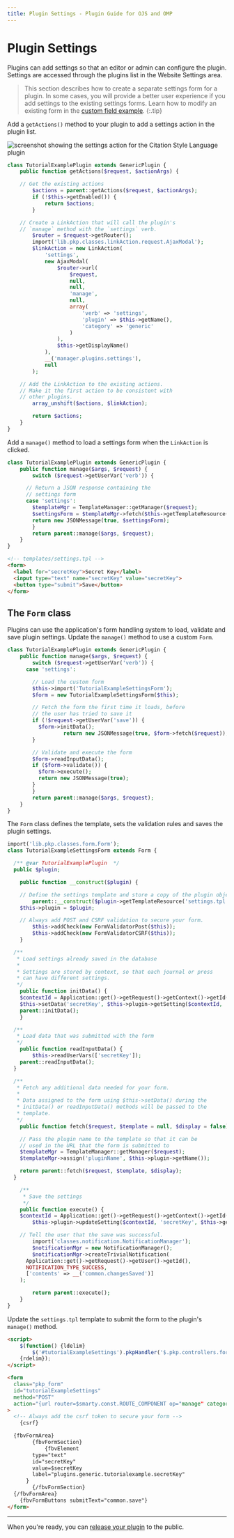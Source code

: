 ```yaml
---
title: Plugin Settings - Plugin Guide for OJS and OMP
---
```


# Plugin Settings

Plugins can add settings so that an editor or admin can configure the plugin. Settings are accessed through the plugins list in the Website Settings area.

> This section describes how to create a separate settings form for a plugin. In some cases, you will provide a better user experience if you add settings to the existing settings forms. Learn how to modify an existing form in the [custom field example](./examples-custom-field).
{:.tip}

Add a `getActions()` method to your plugin to add a settings action in the plugin list.

![screenshot showing the settings action for the Citation Style Language plugin](../plugin-settings-action.png)

```php
class TutorialExamplePlugin extends GenericPlugin {
	public function getActions($request, $actionArgs) {

    // Get the existing actions
		$actions = parent::getActions($request, $actionArgs);
		if (!$this->getEnabled()) {
			return $actions;
		}

    // Create a LinkAction that will call the plugin's
    // `manage` method with the `settings` verb.
		$router = $request->getRouter();
		import('lib.pkp.classes.linkAction.request.AjaxModal');
		$linkAction = new LinkAction(
			'settings',
			new AjaxModal(
				$router->url(
					$request,
					null,
					null,
					'manage',
					null,
					array(
						'verb' => 'settings',
						'plugin' => $this->getName(),
						'category' => 'generic'
					)
				),
				$this->getDisplayName()
			),
			__('manager.plugins.settings'),
			null
		);

    // Add the LinkAction to the existing actions.
    // Make it the first action to be consistent with
    // other plugins.
		array_unshift($actions, $linkAction);

		return $actions;
	}
}
```

Add a `manage()` method to load a settings form when the `LinkAction` is clicked.

```php
class TutorialExamplePlugin extends GenericPlugin {
	public function manage($args, $request) {
		switch ($request->getUserVar('verb')) {

      // Return a JSON response containing the
      // settings form
      case 'settings':
        $templateMgr = TemplateManager::getManager($request);
        $settingsForm = $templateMgr->fetch($this->getTemplateResource('settings.tpl'));
        return new JSONMessage(true, $settingsForm);
		}
		return parent::manage($args, $request);
	}
}
```

```html
<!-- templates/settings.tpl -->
<form>
  <label for="secretKey">Secret Key</label>
  <input type="text" name="secretKey" value="secretKey">
  <button type="submit">Save</button>
</form>
```

## The `Form` class

Plugins can use the application's form handling system to load, validate and save plugin settings. Update the `manage()` method to use a custom `Form`.

```php
class TutorialExamplePlugin extends GenericPlugin {
	public function manage($args, $request) {
		switch ($request->getUserVar('verb')) {
      case 'settings':

        // Load the custom form
        $this->import('TutorialExampleSettingsForm');
        $form = new TutorialExampleSettingsForm($this);

        // Fetch the form the first time it loads, before
        // the user has tried to save it
        if (!$request->getUserVar('save')) {
          $form->initData();
				  return new JSONMessage(true, $form->fetch($request));
        }

        // Validate and execute the form
        $form->readInputData();
        if ($form->validate()) {
          $form->execute();
          return new JSONMessage(true);
        }
		}
		return parent::manage($args, $request);
	}
}
```

The `Form` class defines the template, sets the validation rules and saves the plugin settings.

```php
import('lib.pkp.classes.form.Form');
class TutorialExampleSettingsForm extends Form {

  /** @var TutorialExamplePlugin  */
  public $plugin;

	public function __construct($plugin) {

    // Define the settings template and store a copy of the plugin object
		parent::__construct($plugin->getTemplateResource('settings.tpl'));
    $this->plugin = $plugin;

    // Always add POST and CSRF validation to secure your form.
		$this->addCheck(new FormValidatorPost($this));
		$this->addCheck(new FormValidatorCSRF($this));
	}

  /**
   * Load settings already saved in the database
   *
   * Settings are stored by context, so that each journal or press
   * can have different settings.
   */
	public function initData() {
    $contextId = Application::get()->getRequest()->getContext()->getId();
    $this->setData('secretKey', $this->plugin->getSetting($contextId, 'secretKey'));
    parent::initData();
	}

  /**
   * Load data that was submitted with the form
   */
	public function readInputData() {
		$this->readUserVars(['secretKey']);
    parent::readInputData();
  }

  /**
   * Fetch any additional data needed for your form.
   *
   * Data assigned to the form using $this->setData() during the
   * initData() or readInputData() methods will be passed to the
   * template.
   */
	public function fetch($request, $template = null, $display = false) {

    // Pass the plugin name to the template so that it can be
    // used in the URL that the form is submitted to
    $templateMgr = TemplateManager::getManager($request);
    $templateMgr->assign('pluginName', $this->plugin->getName());

    return parent::fetch($request, $template, $display);
  }

	/**
	 * Save the settings
	 */
	public function execute() {
    $contextId = Application::get()->getRequest()->getContext()->getId();
		$this->plugin->updateSetting($contextId, 'secretKey', $this->getData('secretKey'));

    // Tell the user that the save was successful.
		import('classes.notification.NotificationManager');
		$notificationMgr = new NotificationManager();
		$notificationMgr->createTrivialNotification(
      Application::get()->getRequest()->getUser()->getId(),
      NOTIFICATION_TYPE_SUCCESS,
      ['contents' => __('common.changesSaved')]
    );

		return parent::execute();
	}
}
```

Update the `settings.tpl` template to submit the form to the plugin's `manage()` method.

```html
<script>
	$(function() {ldelim}
		$('#tutorialExampleSettings').pkpHandler('$.pkp.controllers.form.AjaxFormHandler');
	{rdelim});
</script>

<form
  class="pkp_form"
  id="tutorialExampleSettings"
  method="POST"
  action="{url router=$smarty.const.ROUTE_COMPONENT op="manage" category="generic" plugin=$pluginName verb="settings" save=true}"
>
  <!-- Always add the csrf token to secure your form -->
	{csrf}

  {fbvFormArea}
		{fbvFormSection}
			{fbvElement
        type="text"
        id="secretKey"
        value=$secretKey
        label="plugins.generic.tutorialexample.secretKey"
      }
		{/fbvFormSection}
  {/fbvFormArea}
	{fbvFormButtons submitText="common.save"}
</form>
```

---

When you're ready, you can [release your plugin](./release) to the public.
